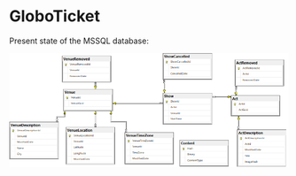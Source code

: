 # GloboTicket

Present state of the MSSQL database:


![E R D Venue Location Time Zone](ERD_venueLocation_TimeZone.png)


